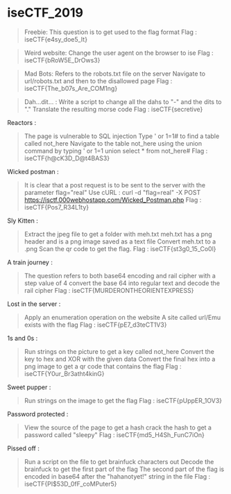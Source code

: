 # iseCTF_2019

>Freebie:
>This question is to get used to the flag format
>Flag : iseCTF{e4sy_doe5_It}

>Weird website: 
>Change the user agent on the browser to ise
>Flag : iseCTF{bRoW5E_DrOws3}

>Mad Bots: 
>Refers to the robots.txt file on the server
>Navigate to url/robots.txt and then to the disallowed page
>Flag :  iseCTF{The_b07s_Are_COM1ng}

>Dah...dit... : 
>Write a script to change all the dahs to "-" and the dits to "."
>Translate the resulting morse code
>Flag : iseCTF{secretive}

Reactors : 
>The page is vulnerable to SQL injection
>Type ' or 1=1# to find a table called not_here
>Navigate to the table not_here using the union command by typing
>' or 1=1 union select * from not_here#
>Flag : iseCTF{h@cK3D_D@t4BAS3}

Wicked postman : 
>It is clear that a post request is to be sent to the server with the parameter flag="real"
>Use cURL : curl -d "flag=real" -X POST https://isctf.000webhostapp.com/Wicked_Postman.php
>Flag : iseCTF{Pos7_R34L1ty}

Sly Kitten : 
>Extract the jpeg file to get a folder with meh.txt
>meh.txt has a png header and is a png image saved as a text file
>Convert meh.txt to a .png
>Scan the qr code to get the flag.
>Flag : iseCTF{st3g0_15_Co0l}

A train journey :
>The question refers to both base64 encoding and rail cipher with a step value of 4
>convert the base 64 into regular text and decode the rail cipher
>Flag : iseCTF{MURDERONTHEORIENTEXPRESS}

Lost in the server : 
>Apply an enumeration operation on the website
>A site called url/Emu exists with the flag
>Flag : iseCTF{pE7_d3teCT1V3}

1s and 0s : 
>Run strings on the picture to get a key called not_here
>Convert the key to hex and XOR with the given data
>Convert the final hex into a png image to get a qr code that contains the flag
>Flag : iseCTF{Y0ur_Br3atht4kinG}

Sweet pupper :
>Run strings on the image to get the flag
>Flag : iseCTF{pUppER_1OV3}

Password protected : 
>View the source of the page to get a hash
>crack the hash to get a password called "sleepy"
>Flag : iseCTF{md5_H4Sh_FunC7iOn}

Pissed off :
>Run a script on the file to get brainfuck characters out
>Decode the brainfuck to get the first part of the flag
>The second part of the flag is encoded in base64 after the "hahanotyet!" string in the file
>Flag : iseCTF{PI$53D_0fF_coMPuter5}


